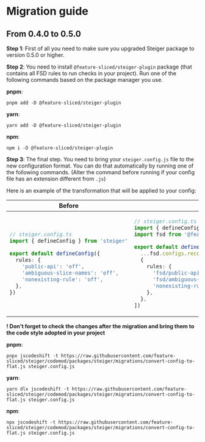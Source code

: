 # Migration guide

## From 0.4.0 to 0.5.0

**Step 1**: First of all you need to make sure you upgraded Steiger package to version 0.5.0 or higher.

**Step 2**: You need to install `@feature-sliced/steiger-plugin` package (that contains all FSD rules to run checks in your project). Run one of the following commands based on the package manager you use.

**pnpm**:

```shell
pnpm add -D @feature-sliced/steiger-plugin
```

**yarn**:

```shell
yarn add -D @feature-sliced/steiger-plugin
```

**npm**:

```shell
npm i -D @feature-sliced/steiger-plugin
```

**Step 3**: The final step. You need to bring your `steiger.config.js` file to the new configuration format. You can do that automatically by running one of the following commands. (Alter the command before running if your config file has an extension different from `.js`)

Here is an example of the transformation that will be applied to your config:

<table><thead><tr>
<th>Before</th>
<th>After</th>
</tr></thead><tbody><tr><td>

```ts
// steiger.config.ts
import { defineConfig } from 'steiger'

export default defineConfig({
  rules: {
    'public-api': 'off',
    'ambiguous-slice-names': 'off',
    'nonexisting-rule': 'off',
  },
})
```

</td><td>

```ts
// steiger.config.ts
import { defineConfig } from 'steiger'
import fsd from '@feature-sliced/steiger-plugin'

export default defineConfig([
  ...fsd.configs.recommended,
  {
    rules: {
      'fsd/public-api': 'off',
      'fsd/ambiguous-slice-names': 'off',
      'nonexisting-rule': 'off',
    },
  },
])
```

</td></tr></tbody></table>

**! Don't forget to check the changes after the migration and bring them to the code style adopted in your project**

**pnpm**:

```shell
pnpx jscodeshift -t https://raw.githubusercontent.com/feature-sliced/steiger/codemod/packages/steiger/migrations/convert-config-to-flat.js steiger.config.js
```

**yarn**:

```shell
yarn dlx jscodeshift -t https://raw.githubusercontent.com/feature-sliced/steiger/codemod/packages/steiger/migrations/convert-config-to-flat.js steiger.config.js
```

**npm**:

```shell
npx jscodeshift -t https://raw.githubusercontent.com/feature-sliced/steiger/codemod/packages/steiger/migrations/convert-config-to-flat.js steiger.config.js
```
